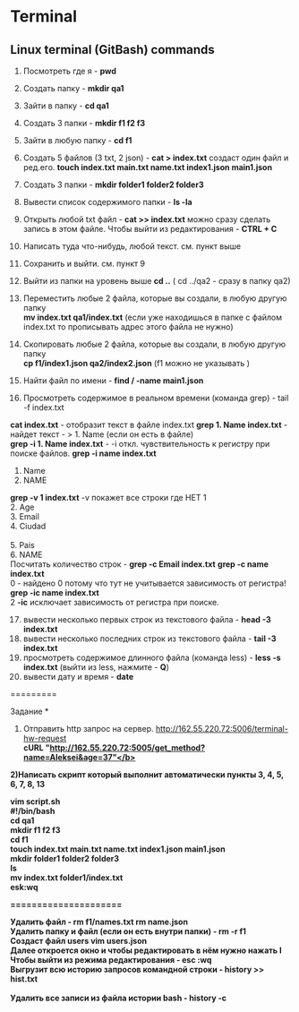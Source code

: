 # Terminal

## Linux terminal (GitBash) commands

1) Посмотреть где я   -   <b>pwd</b>
2) Создать папку 	- <b>mkdir qa1</b>
3) Зайти в папку	- <b>cd qa1</b>    
4) Создать 3 папки     -  <b>mkdir f1 f2 f3</b>
5) Зайти в любую папку	- <b>cd f1</b>
6) Создать 5 файлов (3 txt, 2 json)	-  <b>cat >  index.txt</b> создаст один файл и ред.его.
 <b>touch index.txt main.txt name.txt index1.json main1.json</b> 
7) Создать 3 папки - <b>mkdir folder1 folder2 folder3</b>
8) Вывести список содержимого папки  -  <b>ls -la</b>
9) Открыть любой txt файл  -   <b>cat >> index.txt</b>  можно сразу сделать запись в этом файле. Чтобы выйти из редактирования  -  <b>CTRL + C</b>
10) Написать туда что-нибудь, любой текст.     см. пункт выше
11) Сохранить и выйти. см. пункт 9
12) Выйти из папки на уровень выше <b>cd ..</b>      ( cd ../qa2 - сразу в папку qa2)
13) Переместить любые 2 файла, которые вы создали, в любую другую папку<br>
		<b>mv index.txt qa1/index.txt</b> (если уже находишься в папке с файлом index.txt то прописывать адрес этого файла не нужно)

14) Скопировать любые 2 файла, которые вы создали, в любую другую папку<br>
		<b>cp f1/index1.json qa2/index2.json</b>  (f1 можно не указывать )

15) Найти файл по имени  -   <b>find / -name main1.json</b>

16) Просмотреть содержимое в реальном времени (команда grep)   -   tail -f index.txt

<b>cat index.txt</b> - отобразит текст в файле index.txt
<b>grep 1. Name index.txt</b> - найдет текст - > 1. Name (если он есть в файле) <br>
<b>grep -i 1. Name index.txt</b> -   -i  откл. чувствительность к регистру при поиске файлов.
<b>grep -i name index.txt</b>
1. Name<br>
6. NAME

<b>grep -v 1 index.txt</b>	-v покажет все строки где НЕТ 1
<br>2. Age
<br>3. Email
<br>4. Ciudad                                                                
<br>5. Pais
<br>6. NAME<br>
Посчитать количество строк   -  <b>grep -c Email index.txt</b>
<b>grep -c name index.txt</b><br>
0  - найдено 0 потому что тут не учитывается зависимость от регистра!<br>
<b>grep -ic name index.txt</b><br>
2     <b>-ic</b> исключает зависимость от регистра при поиске.

17) вывести несколько первых строк из текстового файла - <b>head -3 index.txt</b>
18) вывести несколько последних строк из текстового файла - <b>tail -3 index.txt</b>
19) просмотреть содержимое длинного файла (команда less) - <b>less -s index.txt</b>
							(выйти из less, нажмите -  <b>Q</b>)
20) вывести дату и время	-  <b>date</b>
    
=========

Задание *

1) Отправить http запрос на сервер.
http://162.55.220.72:5006/terminal-hw-request <br>
 	<b>cURL "http://162.55.220.72:5005/get_method?name=Aleksei&age=37"</b>

2)Написать скрипт который выполнит автоматически пункты 3, 4, 5, 6, 7, 8, 13

vim script.sh
<br>#!/bin/bash
<br>cd qa1
<br>mkdir f1 f2 f3
<br>cd f1
<br>touch index.txt main.txt name.txt index1.json main1.json
<br>mkdir folder1 folder2 folder3
<br>ls
<br>mv index.txt folder1/index.txt
<br>esk:wq

=====================

Удалить файл  -  <b>rm f1/names.txt	rm name.json</b>
<br>Удалить папку и файл (если он есть внутри папки)   -   <b>rm -r f1</b>
<br>Создаст файл users <b>vim users.json</b>
<br>Далее откроется окно и чтобы редактировать в нём нужно нажать <b>I</b>
<br>Чтобы выйти из режима редактирования - <b>esc  :wq</b>
<br>Выгрузит всю историю запросов командной строки -  <b>history >> hist.txt</b>  
<br>Удалить все записи из файла истории bash  -   <b>history -c</b>
